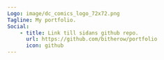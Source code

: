 ```yaml
---
Logo: image/dc_comics_logo_72x72.png
Tagline: My portfolio.
Social:
    - title: Link till sidans github repo.
      url: https://github.com/bitherow/portfolio
      icon: github
---
```

